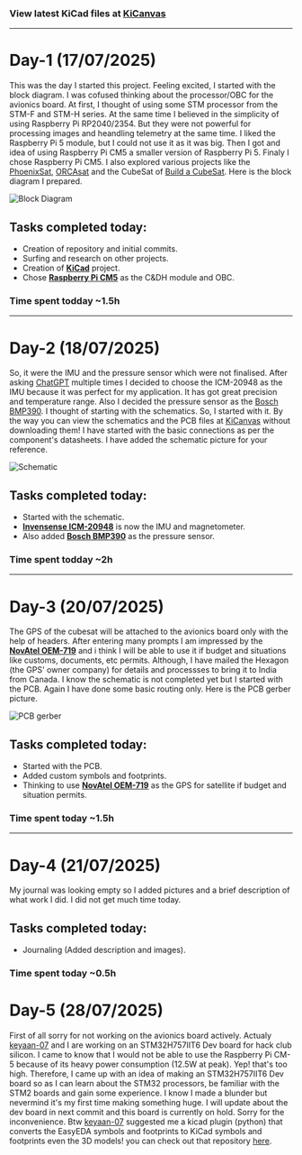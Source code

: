   ### View latest KiCad files at [KiCanvas](https://kicanvas.org/?github=https://github.com/Jaydev-1510/Avionics-Board/tree/main/Hardware)

  ---

  # Day-1 (17/07/2025)

  This was the day I started this project. Feeling excited, I started with the block diagram. I was cofused thinking about the processor/OBC for the avionics board. At first, I thought of using some STM processor from the STM-F and STM-H series. At the same time I believed in the simplicity of using Raspberry Pi RP2040/2354. But they were not powerful for processing images and heandling telemetry at the same time. I liked the Raspberry Pi 5 module, but I could not use it as it was big. Then I got and idea of using Raspberry Pi CM5 a smaller version of Raspberry Pi 5. Finaly I chose Raspberry Pi CM5. I also explored various projects like the [PhoenixSat](https://phxcubesat.asu.edu/), [ORCAsat](orcasat.ca) and the CubeSat of [Build a CubeSat](youtube.com/@buildacubesat). Here is the block diagram I prepared.

  ![Block Diagram](https://github.com/user-attachments/assets/e4fa207e-1590-411f-93fb-bd6694553057)

  ## Tasks completed today:

  - Creation of repository and initial commits.
  - Surfing and research on other projects.
  - Creation of [**KiCad**](kicad.org) project.
  - Chose [**Raspberry Pi CM5**](raspberrypi.com/products/compute-module-5/) as the C&DH module and OBC.

  ### Time spent todday ~1.5h

  ---

  # Day-2 (18/07/2025)

  So, it were the IMU and the pressure sensor which were not finalised. After asking [ChatGPT](chatgpt.com) multiple times I decided to choose the ICM-20948 as the IMU because it was perfect for my application. It has got great precision and temperature range. Also I decided the pressure sensor as the [Bosch BMP390](https://www.bosch-sensortec.com/products/environmental-sensors/pressure-sensors/bmp390/). I thought of starting with the schematics. So, I started with it. By the way you can view the schematics and the PCB files at [KiCanvas](https://kicanvas.org/?github=https://github.com/Jaydev-1510/Avionics-Board/tree/main/Hardware) without downloading them! I have started with the basic connections as per the component's datasheets. I have added the schematic picture for your reference.

  ![Schematic](https://github.com/user-attachments/assets/12231ef5-8958-41b1-94a8-6f8c8fcf7894)

  ## Tasks completed today:

  - Started with the schematic.
  - [**Invensense ICM-20948**](https://invensense.tdk.com/products/motion-tracking/9-axis/icm-20948/) is now the IMU and magnetometer.
  - Also added [**Bosch BMP390**](https://www.bosch-sensortec.com/products/environmental-sensors/pressure-sensors/bmp390/) as the pressure sensor.

  ### Time spent todday ~2h

  ---

  # Day-3 (20/07/2025)

  The GPS of the cubesat will be attached to the avionics board only with the help of headers. After entering many prompts I am impressed by the [**NovAtel OEM-719**](https://novatel.com/products/receivers/gnss-gps-receiver-boards/oem719) and i think I will be able to use it if budget and situations like customs, documents, etc permits. Although, I have mailed the Hexagon (the GPS' owner company) for details and processses to bring it to India from Canada. I know the schematic is not completed yet but I started with the PCB. Again I have done some basic routing only. Here is the PCB gerber picture.

  ![PCB gerber](https://github.com/user-attachments/assets/ab482ff1-f5ca-4600-8b55-42e823b6d77f)

  ## Tasks completed today:

  - Started with the PCB.
  - Added custom symbols and footprints.
  - Thinking to use [**NovAtel OEM-719**](https://novatel.com/products/receivers/gnss-gps-receiver-boards/oem719) as the GPS for satellite if budget and situation permits.

  ### Time spent today ~1.5h

  ---

  # Day-4 (21/07/2025)

  My journal was looking empty so I added pictures and a brief description of what work I did. I did not get much time today.

  ## Tasks completed today:

  - Journaling (Added description and images).

  ### Time spent today ~0.5h

  # Day-5 (28/07/2025)

  First of all sorry for not working on the avionics board actively. Actualy [keyaan-07](https://www.github.com/keyaan-07) and I are working on an STM32H757IIT6 Dev board for hack club silicon. I came to know that I would not be able to use the Raspberry Pi CM-5 because of its heavy power consumption (12.5W at peak). Yep! that's too high. Therefore, I came up with an idea of making an STM32H757IIT6 Dev board so as I can learn about the STM32 processors, be familiar with the STM2 boards and gain some experience. I know I made a blunder but nevermind it's my first time making something huge. I will update about the dev board in next commit and this board is currently on hold. Sorry for the inconvenience. Btw [keyaan-07](https://www.github.com/keyaan-07) suggested me a kicad plugin (python) that converts the EasyEDA symbols and footprints to KiCad symbols and footprints even the 3D models! you can check out that repository [here](https://github.com/uPesy/easyeda2kicad.py).